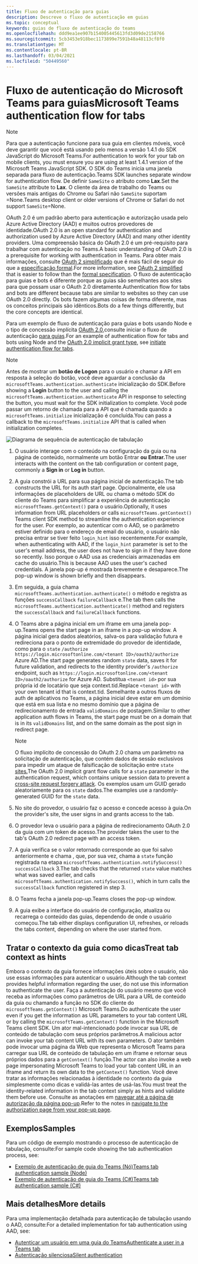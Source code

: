 ```yaml
---
title: Fluxo de autenticação para guias
description: Descreve o fluxo de autenticação em guias
ms.topic: conceptual
keywords: guias de fluxo de autenticação do teams
ms.openlocfilehash: ddd9ea1ee907b154005445613fd3d09de2158766
ms.sourcegitcommit: 5cb3453e918bec1173899e7591b48a48113cf8f0
ms.translationtype: MT
ms.contentlocale: pt-BR
ms.lasthandoff: 03/04/2021
ms.locfileid: "50449560"
---
```

# <a name="microsoft-teams-authentication-flow-for-tabs"></a><span data-ttu-id="1352d-104">Fluxo de autenticação do Microsoft Teams para guias</span><span class="sxs-lookup"><span data-stu-id="1352d-104">Microsoft Teams authentication flow for tabs</span></span>

> [!NOTE]
> <span data-ttu-id="1352d-105">Para que a autenticação funcione para sua guia em clientes móveis, você deve garantir que você está usando pelo menos a versão 1.4.1 do SDK JavaScript do Microsoft Teams.</span><span class="sxs-lookup"><span data-stu-id="1352d-105">For authentication to work for your tab on mobile clients, you must ensure you are using at least 1.4.1 version of the Microsoft Teams JavaScript SDK.</span></span>
> <span data-ttu-id="1352d-106">O SDK do Teams inicia uma janela separada para fluxo de autenticação.</span><span class="sxs-lookup"><span data-stu-id="1352d-106">Teams SDK launches separate window for authentication flow.</span></span> <span data-ttu-id="1352d-107">De definir `SameSite` o atributo como **Lax**.</span><span class="sxs-lookup"><span data-stu-id="1352d-107">Set the `SameSite` attribute to **Lax**.</span></span> <span data-ttu-id="1352d-108">O cliente da área de trabalho do Teams ou versões mais antigas do Chrome ou Safari não `SameSite` suportam =None.</span><span class="sxs-lookup"><span data-stu-id="1352d-108">Teams desktop client or older versions of Chrome or Safari do not support `SameSite`=None.</span></span>

<span data-ttu-id="1352d-109">OAuth 2.0 é um padrão aberto para autenticação e autorização usada pelo Azure Active Directory (AAD) e muitos outros provedores de identidade.</span><span class="sxs-lookup"><span data-stu-id="1352d-109">OAuth 2.0 is an open standard for authentication and authorization used by Azure Active Directory (AAD) and many other identity providers.</span></span> <span data-ttu-id="1352d-110">Uma compreensão básica do OAuth 2.0 é um pré-requisito para trabalhar com autenticação no Teams.</span><span class="sxs-lookup"><span data-stu-id="1352d-110">A basic understanding of OAuth 2.0 is a prerequisite for working with authentication in Teams.</span></span> <span data-ttu-id="1352d-111">Para obter mais informações, consulte [OAuth 2 simplificado](https://aaronparecki.com/oauth-2-simplified/) que é mais fácil de seguir do que a [especificação formal](https://oauth.net/2/).</span><span class="sxs-lookup"><span data-stu-id="1352d-111">For more information, see [OAuth 2 simplified](https://aaronparecki.com/oauth-2-simplified/) that is easier to follow than the [formal specification](https://oauth.net/2/).</span></span> <span data-ttu-id="1352d-112">O fluxo de autenticação para guias e bots é diferente porque as guias são semelhantes aos sites para que possam usar o OAuth 2.0 diretamente.</span><span class="sxs-lookup"><span data-stu-id="1352d-112">Authentication flow for tabs and bots are different because tabs are similar to websites so they can use OAuth 2.0 directly.</span></span> <span data-ttu-id="1352d-113">Os bots fazem algumas coisas de forma diferente, mas os conceitos principais são idênticos.</span><span class="sxs-lookup"><span data-stu-id="1352d-113">Bots do a few things differently, but the core concepts are identical.</span></span>

<span data-ttu-id="1352d-114">Para um exemplo de fluxo de autenticação para guias e bots usando Node e o tipo de concessão implícita [OAuth 2.0,](https://oauth.net/2/grant-types/implicit/)consulte iniciar o fluxo de autenticação [para guias](~/tabs/how-to/authentication/auth-tab-aad.md#initiate-authentication-flow).</span><span class="sxs-lookup"><span data-stu-id="1352d-114">For an example of authentication flow for tabs and bots using Node and the [OAuth 2.0 implicit grant type](https://oauth.net/2/grant-types/implicit/), see [initiate authentication flow for tabs](~/tabs/how-to/authentication/auth-tab-aad.md#initiate-authentication-flow).</span></span>

> [!NOTE]
> <span data-ttu-id="1352d-115">Antes de mostrar um **botão de Logon** para o usuário e chamar a API em resposta à seleção do botão, você deve aguardar a conclusão da `microsoftTeams.authentication.authenticate` inicialização do SDK.</span><span class="sxs-lookup"><span data-stu-id="1352d-115">Before showing a **Login** button to the user and calling the `microsoftTeams.authentication.authenticate` API in response to selecting the button, you must wait for the SDK initialization to complete.</span></span> <span data-ttu-id="1352d-116">Você pode passar um retorno de chamada para a API que é chamada quando a `microsoftTeams.initialize` inicialização é concluída.</span><span class="sxs-lookup"><span data-stu-id="1352d-116">You can pass a callback to the `microsoftTeams.initialize` API that is called when initialization completes.</span></span>

![Diagrama de sequência de autenticação de tabulação](~/assets/images/authentication/tab_auth_sequence_diagram.png)

1. <span data-ttu-id="1352d-118">O usuário interage com o conteúdo na configuração da guia ou na página de conteúdo, normalmente um botão Entrar **ou** **Entrar.**</span><span class="sxs-lookup"><span data-stu-id="1352d-118">The user interacts with the content on the tab configuration or content page, commonly a **Sign in** or **Log in** button.</span></span>
2. <span data-ttu-id="1352d-119">A guia constrói a URL para sua página inicial de autenticação.</span><span class="sxs-lookup"><span data-stu-id="1352d-119">The tab constructs the URL for its auth start page.</span></span> <span data-ttu-id="1352d-120">Opcionalmente, ele usa informações de placeholders de URL ou chama o método SDK do cliente do Teams para simplificar a experiência de autenticação `microsoftTeams.getContext()` para o usuário.</span><span class="sxs-lookup"><span data-stu-id="1352d-120">Optionally, it uses information from URL placeholders or calls `microsoftTeams.getContext()` Teams client SDK method to streamline the authentication experience for the user.</span></span> <span data-ttu-id="1352d-121">Por exemplo, ao autenticar com o AAD, se o parâmetro estiver definido para o endereço de email do usuário, o usuário não precisa entrar se tiver feito `login_hint` isso recentemente.</span><span class="sxs-lookup"><span data-stu-id="1352d-121">For example, when authenticating with AAD, if the `login_hint` parameter is set to the user's email address, the user does not have to sign in if they have done so recently.</span></span> <span data-ttu-id="1352d-122">Isso porque o AAD usa as credenciais armazenadas em cache do usuário.</span><span class="sxs-lookup"><span data-stu-id="1352d-122">This is because AAD uses the user's cached credentials.</span></span> <span data-ttu-id="1352d-123">A janela pop-up é mostrada brevemente e desaparece.</span><span class="sxs-lookup"><span data-stu-id="1352d-123">The pop-up window is shown briefly and then disappears.</span></span>
3. <span data-ttu-id="1352d-124">Em seguida, a guia chama `microsoftTeams.authentication.authenticate()` o método e registra as funções `successCallback` `failureCallback` e.</span><span class="sxs-lookup"><span data-stu-id="1352d-124">The tab then calls the `microsoftTeams.authentication.authenticate()` method and registers the `successCallback` and `failureCallback` functions.</span></span>
4. <span data-ttu-id="1352d-125">O Teams abre a página inicial em um iframe em uma janela pop-up.</span><span class="sxs-lookup"><span data-stu-id="1352d-125">Teams opens the start page in an iframe in a pop-up window.</span></span> <span data-ttu-id="1352d-126">A página inicial gera dados aleatórios, salva-os para validação futura e redireciona para o ponto de extremidade do provedor de identidade, como para o `state` `/authorize` `https://login.microsoftonline.com/<tenant ID>/oauth2/authorize` Azure AD.</span><span class="sxs-lookup"><span data-stu-id="1352d-126">The start page generates random `state` data, saves it for future validation, and redirects to the identity provider's `/authorize` endpoint, such as `https://login.microsoftonline.com/<tenant ID>/oauth2/authorize` for Azure AD.</span></span> <span data-ttu-id="1352d-127">Substitua `<tenant id>` por sua própria id de locatário que seja context.tid.</span><span class="sxs-lookup"><span data-stu-id="1352d-127">Replace `<tenant id>` with your own tenant id that is context.tid.</span></span>
<span data-ttu-id="1352d-128">Semelhante a outros fluxos de auth de aplicativos no Teams, a página inicial deve estar em um domínio que está em sua lista e no mesmo domínio que a página de redirecionamento de entrada `validDomains` de postagem.</span><span class="sxs-lookup"><span data-stu-id="1352d-128">Similar to other application auth flows in Teams, the start page must be on a domain that is in its `validDomains` list, and on the same domain as the post sign in redirect page.</span></span>

    > [!NOTE]
    > <span data-ttu-id="1352d-129">O fluxo implícito de concessão do OAuth 2.0 chama um parâmetro na solicitação de autenticação, que contém dados de sessão exclusivos para impedir um ataque de falsificação de solicitação entre `state` [sites.](https://en.wikipedia.org/wiki/Cross-site_request_forgery)</span><span class="sxs-lookup"><span data-stu-id="1352d-129">The OAuth 2.0 implicit grant flow calls for a `state` parameter in the authentication request, which contains unique session data to prevent a [cross-site request forgery attack](https://en.wikipedia.org/wiki/Cross-site_request_forgery).</span></span> <span data-ttu-id="1352d-130">Os exemplos usam um GUID gerado aleatoriamente para os `state` dados.</span><span class="sxs-lookup"><span data-stu-id="1352d-130">The examples use a randomly-generated GUID for the `state` data.</span></span>

5. <span data-ttu-id="1352d-131">No site do provedor, o usuário faz o acesso e concede acesso à guia.</span><span class="sxs-lookup"><span data-stu-id="1352d-131">On the provider's site, the user signs in and grants access to the tab.</span></span>
6. <span data-ttu-id="1352d-132">O provedor leva o usuário para a página de redirecionamento OAuth 2.0 da guia com um token de acesso.</span><span class="sxs-lookup"><span data-stu-id="1352d-132">The provider takes the user to the tab's OAuth 2.0 redirect page with an access token.</span></span>
7. <span data-ttu-id="1352d-133">A guia verifica se o valor retornado corresponde ao que foi salvo anteriormente e chama , que, por sua vez, chama a `state` função registrada na etapa `microsoftTeams.authentication.notifySuccess()` `successCallback` 3.</span><span class="sxs-lookup"><span data-stu-id="1352d-133">The tab checks that the returned `state` value matches what was saved earlier, and calls `microsoftTeams.authentication.notifySuccess()`, which in turn calls the `successCallback` function registered in step 3.</span></span>
8. <span data-ttu-id="1352d-134">O Teams fecha a janela pop-up.</span><span class="sxs-lookup"><span data-stu-id="1352d-134">Teams closes the pop-up window.</span></span>
9. <span data-ttu-id="1352d-135">A guia exibe a interface do usuário de configuração, atualiza ou recarrega o conteúdo das guias, dependendo de onde o usuário começou.</span><span class="sxs-lookup"><span data-stu-id="1352d-135">The tab either displays configuration UI, refreshes, or reloads the tabs content, depending on where the user started from.</span></span>

## <a name="treat-tab-context-as-hints"></a><span data-ttu-id="1352d-136">Tratar o contexto da guia como dicas</span><span class="sxs-lookup"><span data-stu-id="1352d-136">Treat tab context as hints</span></span>

<span data-ttu-id="1352d-137">Embora o contexto da guia fornece informações úteis sobre o usuário, não use essas informações para autenticar o usuário.</span><span class="sxs-lookup"><span data-stu-id="1352d-137">Although the tab context provides helpful information regarding the user, do not use this information to authenticate the user.</span></span> <span data-ttu-id="1352d-138">Faça a autenticação do usuário mesmo que você receba as informações como parâmetros de URL para a URL de conteúdo da guia ou chamando a função no SDK do cliente do `microsoftTeams.getContext()` Microsoft Teams.</span><span class="sxs-lookup"><span data-stu-id="1352d-138">Do authenticate the user even if you get the information as URL parameters to your tab content URL or by calling the `microsoftTeams.getContext()` function in the Microsoft Teams client SDK.</span></span> <span data-ttu-id="1352d-139">Um ator mal-intencionado pode invocar sua URL de conteúdo de tabulação com seus próprios parâmetros.</span><span class="sxs-lookup"><span data-stu-id="1352d-139">A malicious actor can invoke your tab content URL with its own parameters.</span></span> <span data-ttu-id="1352d-140">O ator também pode invocar uma página da Web que representa o Microsoft Teams para carregar sua URL de conteúdo de tabulação em um iframe e retornar seus próprios dados para a `getContext()` função.</span><span class="sxs-lookup"><span data-stu-id="1352d-140">The actor can also invoke a web page impersonating Microsoft Teams to load your tab content URL in an iframe and return its own data to the `getContext()` function.</span></span> <span data-ttu-id="1352d-141">Você deve tratar as informações relacionadas à identidade no contexto da guia simplesmente como dicas e validá-las antes de usá-las.</span><span class="sxs-lookup"><span data-stu-id="1352d-141">You must treat the identity-related information in the tab context simply as hints and validate them before use.</span></span> <span data-ttu-id="1352d-142">Consulte as anotações em [navegar até a página de autorização da página pop-up](~/tabs/how-to/authentication/auth-tab-aad.md#navigate-to-the-authorization-page-from-your-popup-page).</span><span class="sxs-lookup"><span data-stu-id="1352d-142">Refer to the notes in [navigate to the authorization page from your pop-up page](~/tabs/how-to/authentication/auth-tab-aad.md#navigate-to-the-authorization-page-from-your-popup-page).</span></span>

## <a name="samples"></a><span data-ttu-id="1352d-143">Exemplos</span><span class="sxs-lookup"><span data-stu-id="1352d-143">Samples</span></span>

<span data-ttu-id="1352d-144">Para um código de exemplo mostrando o processo de autenticação de tabulação, consulte:</span><span class="sxs-lookup"><span data-stu-id="1352d-144">For sample code showing the tab authentication process, see:</span></span>

* [<span data-ttu-id="1352d-145">Exemplo de autenticação de guia do Teams (Nó)</span><span class="sxs-lookup"><span data-stu-id="1352d-145">Teams tab authentication sample (Node)</span></span>](https://github.com/OfficeDev/microsoft-teams-sample-complete-node)
* [<span data-ttu-id="1352d-146">Exemplo de autenticação de guia do Teams (C#)</span><span class="sxs-lookup"><span data-stu-id="1352d-146">Teams tab authentication sample (C#)</span></span>](https://github.com/OfficeDev/microsoft-teams-sample-complete-csharp)

## <a name="more-details"></a><span data-ttu-id="1352d-147">Mais detalhes</span><span class="sxs-lookup"><span data-stu-id="1352d-147">More details</span></span>

<span data-ttu-id="1352d-148">Para uma implementação detalhada para autenticação de tabulação usando o AAD, consulte:</span><span class="sxs-lookup"><span data-stu-id="1352d-148">For a detailed implementation for tab authentication using AAD, see:</span></span>

* [<span data-ttu-id="1352d-149">Autenticar um usuário em uma guia do Teams</span><span class="sxs-lookup"><span data-stu-id="1352d-149">Authenticate a user in a Teams tab</span></span>](~/tabs/how-to/authentication/auth-tab-AAD.md)
* [<span data-ttu-id="1352d-150">Autenticação silenciosa</span><span class="sxs-lookup"><span data-stu-id="1352d-150">Silent authentication</span></span>](~/tabs/how-to/authentication/auth-silent-AAD.md)
